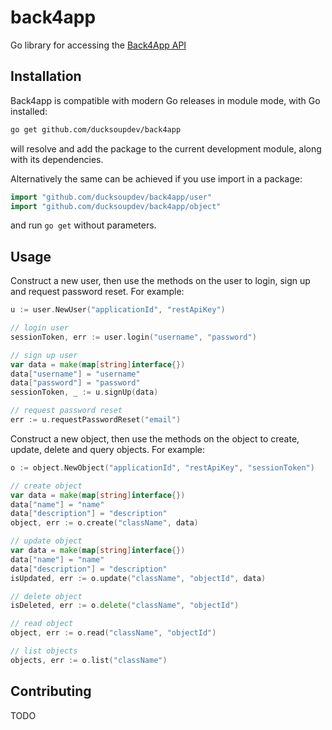 # back4app

Go library for accessing the [Back4App API](https://www.back4app.com/)

## Installation ##

Back4app is compatible with modern Go releases in module mode, with Go installed:

```bash
go get github.com/ducksoupdev/back4app
```

will resolve and add the package to the current development module, along with its dependencies.

Alternatively the same can be achieved if you use import in a package:

```go
import "github.com/ducksoupdev/back4app/user"
import "github.com/ducksoupdev/back4app/object"
```

and run `go get` without parameters.

## Usage

Construct a new user, then use the methods on the user to
login, sign up and request password reset. For example:

```go
u := user.NewUser("applicationId", "restApiKey")

// login user
sessionToken, err := user.login("username", "password")

// sign up user
var data = make(map[string]interface{})
data["username"] = "username"
data["password"] = "password"
sessionToken, _ := u.signUp(data)

// request password reset
err := u.requestPasswordReset("email")
```

Construct a new object, then use the methods on the object to
create, update, delete and query objects. For example:

```go
o := object.NewObject("applicationId", "restApiKey", "sessionToken")

// create object
var data = make(map[string]interface{})
data["name"] = "name"
data["description"] = "description"
object, err := o.create("className", data)

// update object
var data = make(map[string]interface{})
data["name"] = "name"
data["description"] = "description"
isUpdated, err := o.update("className", "objectId", data)

// delete object
isDeleted, err := o.delete("className", "objectId")

// read object
object, err := o.read("className", "objectId")

// list objects
objects, err := o.list("className")
```

## Contributing

TODO

